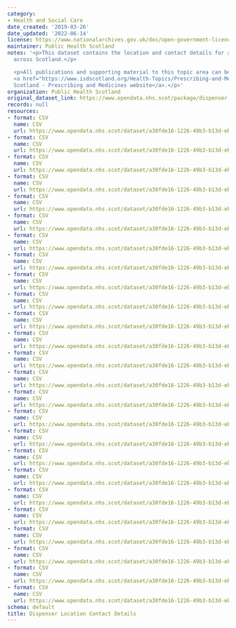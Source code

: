 ```yaml
---
category:
- Health and Social Care
date_created: '2019-03-26'
date_updated: '2022-06-14'
license: https://www.nationalarchives.gov.uk/doc/open-government-licence/version/3/
maintainer: Public Health Scotland
notes: '<p>This dataset contains the location and contact details for all dispensers
  across Scotland.</p>

  <p>All publications and supporting material to this topic area can be found on the
  <a href="https://www.isdscotland.org/Health-Topics/Prescribing-and-Medicines/">ISD
  Scotland - Prescribing and Medicines website</a>.</p>'
organization: Public Health Scotland
original_dataset_link: https://www.opendata.nhs.scot/package/dispenser-location-contact-details
records: null
resources:
- format: CSV
  name: CSV
  url: https://www.opendata.nhs.scot/dataset/a30fde16-1226-49b3-b13d-eb90e39c2058/resource/e63c2b3c-766f-463c-aa2d-91fecf9f5788/download/dispenser_contactdetails_jan2022.csv
- format: CSV
  name: CSV
  url: https://www.opendata.nhs.scot/dataset/a30fde16-1226-49b3-b13d-eb90e39c2058/resource/9f9db0c9-8b5a-4813-b586-7e0084bbf9b0/download/dispenser_contactdetails_oct2021.csv
- format: CSV
  name: CSV
  url: https://www.opendata.nhs.scot/dataset/a30fde16-1226-49b3-b13d-eb90e39c2058/resource/265f279b-35b4-4189-b8ab-5606aa971128/download/dispenser_contactdetails_jul2021.csv
- format: CSV
  name: CSV
  url: https://www.opendata.nhs.scot/dataset/a30fde16-1226-49b3-b13d-eb90e39c2058/resource/645d0b2e-e12b-4910-a900-32b9e4314456/download/dispenser_contactdetails_apr2021.csv
- format: CSV
  name: CSV
  url: https://www.opendata.nhs.scot/dataset/a30fde16-1226-49b3-b13d-eb90e39c2058/resource/e9ee3d7e-6132-49ae-96ef-0cec5242f86d/download/dispenser_contactdetails_jan2021.csv
- format: CSV
  name: CSV
  url: https://www.opendata.nhs.scot/dataset/a30fde16-1226-49b3-b13d-eb90e39c2058/resource/d08bc753-c6dc-4dbd-8b37-ef439d3a7428/download/dispenser_contactdetails_oct2020_notabs.csv
- format: CSV
  name: CSV
  url: https://www.opendata.nhs.scot/dataset/a30fde16-1226-49b3-b13d-eb90e39c2058/resource/d7ce2833-7d2c-44c8-9b01-a522310a2d74/download/dispenser_contactdetails_jul2020v2.csv
- format: CSV
  name: CSV
  url: https://www.opendata.nhs.scot/dataset/a30fde16-1226-49b3-b13d-eb90e39c2058/resource/f4d98cca-13ff-4a7a-b0d0-9ec3f464d64a/download/dispenser_contactdetails_apr2020.csv
- format: CSV
  name: CSV
  url: https://www.opendata.nhs.scot/dataset/a30fde16-1226-49b3-b13d-eb90e39c2058/resource/77131c00-2faa-4af9-a81b-429d1c040af8/download/dispenser_contactdetails_jan2020.csv
- format: CSV
  name: CSV
  url: https://www.opendata.nhs.scot/dataset/a30fde16-1226-49b3-b13d-eb90e39c2058/resource/56f0b0fc-db18-415b-b07a-5e0821cb7cee/download/dispenser_contactdetails_oct2019.csv
- format: CSV
  name: CSV
  url: https://www.opendata.nhs.scot/dataset/a30fde16-1226-49b3-b13d-eb90e39c2058/resource/d1a220a7-d88f-4a8c-ba87-e5e5d584246c/download/dispenser_contactdetails_jul2019.csv
- format: CSV
  name: CSV
  url: https://www.opendata.nhs.scot/dataset/a30fde16-1226-49b3-b13d-eb90e39c2058/resource/3c0161c2-9254-476e-b0d3-f66df5fce7ac/download/dispenser_contactdetails_apr2019.csv
- format: CSV
  name: CSV
  url: https://www.opendata.nhs.scot/dataset/a30fde16-1226-49b3-b13d-eb90e39c2058/resource/7798aaed-0fd8-4d1d-9cfd-5f1b4cad53b2/download/dispenser_contactdetails_jan2019.csv
- format: CSV
  name: CSV
  url: https://www.opendata.nhs.scot/dataset/a30fde16-1226-49b3-b13d-eb90e39c2058/resource/428531c1-ef58-4079-888a-4288029e5e04/download/dispenser_contactdetails_oct2018.csv
- format: CSV
  name: CSV
  url: https://www.opendata.nhs.scot/dataset/a30fde16-1226-49b3-b13d-eb90e39c2058/resource/1812cb24-19fd-4589-a79e-5cd1f720763e/download/dispenser_contactdetails_jul2018.csv
- format: CSV
  name: CSV
  url: https://www.opendata.nhs.scot/dataset/a30fde16-1226-49b3-b13d-eb90e39c2058/resource/3b59a120-b0c6-46d5-b5dc-0e8e3dc29523/download/dispenser_contactdetails_apr2018.csv
- format: CSV
  name: CSV
  url: https://www.opendata.nhs.scot/dataset/a30fde16-1226-49b3-b13d-eb90e39c2058/resource/a1d98a1f-8789-4b49-a3fc-26ca0a45bafa/download/dispenser_contactdetails_jan2018.csv
- format: CSV
  name: CSV
  url: https://www.opendata.nhs.scot/dataset/a30fde16-1226-49b3-b13d-eb90e39c2058/resource/61b8881a-a551-488e-be62-c883f2b85ba9/download/dispenser_contactdetails_oct2017.csv
- format: CSV
  name: CSV
  url: https://www.opendata.nhs.scot/dataset/a30fde16-1226-49b3-b13d-eb90e39c2058/resource/3dfbaea6-881a-4fe5-84a2-827e3c4d3660/download/dispenser_contactdetails_jul2017.csv
- format: CSV
  name: CSV
  url: https://www.opendata.nhs.scot/dataset/a30fde16-1226-49b3-b13d-eb90e39c2058/resource/b6df66d8-936f-425d-9875-206e8d960eb9/download/dispenser_contactdetails_apr2017.csv
- format: CSV
  name: CSV
  url: https://www.opendata.nhs.scot/dataset/a30fde16-1226-49b3-b13d-eb90e39c2058/resource/55900411-48c4-415b-8b19-d0d7421e2428/download/dispenser_contactdetails_jan2017.csv
- format: CSV
  name: CSV
  url: https://www.opendata.nhs.scot/dataset/a30fde16-1226-49b3-b13d-eb90e39c2058/resource/23e156b7-e197-4287-b243-be9500b9d0c2/download/dispenser_contactdetails_oct2016.csv
- format: CSV
  name: CSV
  url: https://www.opendata.nhs.scot/dataset/a30fde16-1226-49b3-b13d-eb90e39c2058/resource/4af28753-1084-45ee-a330-a5f63265d387/download/dispenser_contactdetails_jul2016.csv
- format: CSV
  name: CSV
  url: https://www.opendata.nhs.scot/dataset/a30fde16-1226-49b3-b13d-eb90e39c2058/resource/f15a96eb-9533-49a8-9e8c-361854d99a82/download/dispenser_contactdetails_apr2016.csv
- format: CSV
  name: CSV
  url: https://www.opendata.nhs.scot/dataset/a30fde16-1226-49b3-b13d-eb90e39c2058/resource/d343e152-c147-4dc1-95ba-26273d2824a1/download/dispenser_contactdetails_jan2016.csv
schema: default
title: Dispenser Location Contact Details
---
```

